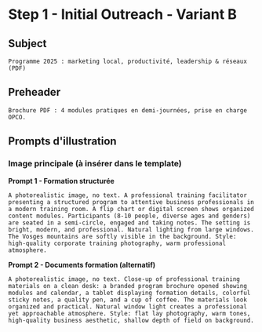 # Step 1 - Initial Outreach - Variant B

## Subject
```
Programme 2025 : marketing local, productivité, leadership & réseaux (PDF)
```

## Preheader
```
Brochure PDF : 4 modules pratiques en demi-journées, prise en charge OPCO.
```

## Prompts d'illustration

### Image principale (à insérer dans le template)

**Prompt 1 - Formation structurée**
```
A photorealistic image, no text. A professional training facilitator presenting a structured program to attentive business professionals in a modern training room. A flip chart or digital screen shows organized content modules. Participants (8-10 people, diverse ages and genders) are seated in a semi-circle, engaged and taking notes. The setting is bright, modern, and professional. Natural lighting from large windows. The Vosges mountains are softly visible in the background. Style: high-quality corporate training photography, warm professional atmosphere.
```

**Prompt 2 - Documents formation (alternatif)**
```
A photorealistic image, no text. Close-up of professional training materials on a clean desk: a branded program brochure opened showing modules and calendar, a tablet displaying formation details, colorful sticky notes, a quality pen, and a cup of coffee. The materials look organized and practical. Natural window light creates a professional yet approachable atmosphere. Style: flat lay photography, warm tones, high-quality business aesthetic, shallow depth of field on background.
```

